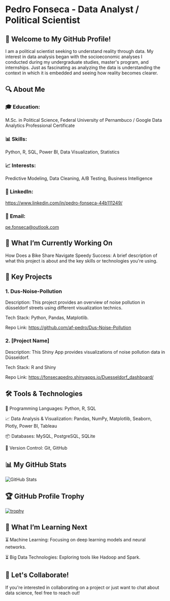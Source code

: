 # Pedro Fonseca - Data Analyst / Political Scientist 

## 👋 Welcome to My GitHub Profile!

I am a political scientist seeking to understand reality through data. My interest in data analysis began with the socioeconomic analyses I conducted during my undergraduate studies, master's program, and internships. Just as fascinating as analyzing the data is understanding the context in which it is embedded and seeing how reality becomes clearer.

## 🔍 About Me
### 🎓 Education: 
M.Sc. in Political Science, Federal University of Pernambuco / Google Data Analytics Professional Certificate
    
###  📊 Skills: 
Python, R, SQL, Power BI, Data Visualization, Statistics

###  📈 Interests: 
Predictive Modeling, Data Cleaning, A/B Testing, Business Intelligence
    
###  🔗 LinkedIn: 
https://www.linkedin.com/in/pedro-fonseca-44b111249/
    
###  📧 Email: 
pe.fonseca@outlook.com

## 💼 What I’m Currently Working On
How Does a Bike Share Navigate Speedy Success: A brief description of what this project is about and the key skills or technologies you're using.

## 🚀 Key Projects
###  1. Dus-Noise-Pollution
Description: This project provides an overview of noise pollution in düsseldorf streets using different visualization technics.

Tech Stack: Python, Pandas, Matplotlib.

Repo Link: https://github.com/af-pedro/Dus-Noise-Pollution

###  2. [Project Name]
Description: This Shiny App provides visualizations of noise pollution data in Düsseldorf.

Tech Stack: R and Shiny

Repo Link: https://fonsecapedro.shinyapps.io/Duesseldorf_dashboard/

## 🛠️ Tools & Technologies
🔧 Programming Languages: Python, R, SQL

📈 Data Analysis & Visualization: Pandas, NumPy, Matplotlib, Seaborn, Plotly, Power BI, Tableau

📦 Databases: MySQL, PostgreSQL, SQLite

🔄 Version Control: Git, GitHub

## 📊 My GitHub Stats

![GitHub Stats](https://github-readme-stats.vercel.app/api?username=exampleuser&show_icons=true&hide_title=true&count_private=true&include_all_commits=true&hide=prs&bg_color=ffffff&text_color=000000&icon_color=000000&title_color=000000)

## 🏆 GitHub Profile Trophy

[![trophy](https://github-profile-trophy.vercel.app/?username=af-pedro&theme=dracula&no-frame=true&column=3)](https://github.com/ryo-ma/github-profile-trophy)

## 🌱 What I’m Learning Next
⏳ Machine Learning: Focusing on deep learning models and neural networks.

⏳ Big Data Technologies: Exploring tools like Hadoop and Spark.

## 👏 Let's Collaborate!
If you're interested in collaborating on a project or just want to chat about data science, feel free to reach out!

<!---
af-pedro/af-pedro is a ✨ special ✨ repository because its `README.md` (this file) appears on your GitHub profile.
You can click the Preview link to take a look at your changes.
--->
